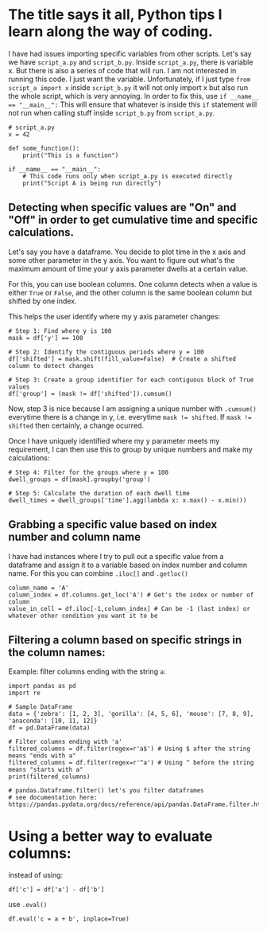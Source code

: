 # The title says it all, Python tips I learn along the way of coding.
I have had issues importing specific variables from other scripts.
Let's say we have `script_a.py` and `script_b.py`. Inside `script_a.py`, there is variable x. But there is also a series of code that will run. I am not interested in running this code.
I just want the variable. Unfortunately, if I just type `from script_a import x` inside `script_b.py` it will not only import x but also run the whole script, which is very annoying.
In order to fix this, use `if __name__ == "__main__":`
This will ensure that whatever is inside this `if` statement will not run when calling stuff inside `script_b.py` from `script_a.py`.
```
# script_a.py
x = 42

def some_function():
    print("This is a function")

if __name__ == "__main__":
    # This code runs only when script_a.py is executed directly
    print("Script A is being run directly")
```

## Detecting when specific values are "On" and "Off" in order to get cumulative time and specific calculations.

Let's say you have a dataframe. You decide to plot time in the x axis and some other parameter in the y axis.
You want to figure out what's the maximum amount of time your y axis parameter dwells at a certain value.

For this, you can use boolean columns. One column detects when a value is either `True` or `False`, and the other column is the same boolean column but shifted by one index.

This helps the user identify where my y axis parameter changes:

```commandline
# Step 1: Find where y is 100
mask = df['y'] == 100

# Step 2: Identify the contiguous periods where y = 100
df['shifted'] = mask.shift(fill_value=False)  # Create a shifted column to detect changes

# Step 3: Create a group identifier for each contiguous block of True values
df['group'] = (mask != df['shifted']).cumsum()
```

Now, step 3 is nice because I am assigning a unique number with `.cumsum()`
everytime there is a change in y, i.e. everytime `mask != shifted`.
If `mask != shifted` then certainly, a change ocurred. 

Once I have uniquely identified where my y parameter meets my requirement, I can then use this to group by unique numbers and make my calculations:
```commandline
# Step 4: Filter for the groups where y = 100
dwell_groups = df[mask].groupby('group')

# Step 5: Calculate the duration of each dwell time
dwell_times = dwell_groups['time'].agg(lambda x: x.max() - x.min())
```


## Grabbing a specific value based on index number and column name
I have had instances where I try to pull out a specific value from a dataframe and assign it to a variable based on index number and column name. For this you can combine `.iloc[]` and `.getloc()`
```
column_name = 'A'
column_index = df.columns.get_loc('A') # Get's the index or number of column
value_in_cell = df.iloc[-1,column_index] # Can be -1 (last index) or whatever other condition you want it to be
```
## Filtering a column based on specific strings in the column names:

Example: filter columns ending with the string `a`:

```
import pandas as pd
import re

# Sample DataFrame
data = {'zebra': [1, 2, 3], 'gorilla': [4, 5, 6], 'mouse': [7, 8, 9], 'anaconda': [10, 11, 12]}
df = pd.DataFrame(data)

# Filter columns ending with 'a'
filtered_columns = df.filter(regex=r'a$') # Using $ after the string means "ends with a"
filtered_columns = df.filter(regex=r'^a') # Using ^ before the string means "starts with a"
print(filtered_columns)

# pandas.Dataframe.filter() let's you filter dataframes
# see documentation here: https://pandas.pydata.org/docs/reference/api/pandas.DataFrame.filter.html
```

# Using a better way to evaluate columns:

instead of using:
```
df['c'] = df['a'] - df['b']
```
use `.eval()`
```
df.eval('c = a + b', inplace=True)
```
